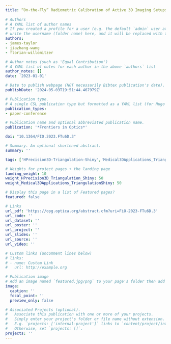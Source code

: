 ```yaml
---
title: “On-the-Fly” Radiometric Calibration of Active 3D Imaging Setups using Superellipse Fitting
  
# Authors
# A YAML list of author names
# If you created a profile for a user (e.g. the default `admin` user at `content/authors/admin/`), 
# write the username (folder name) here, and it will be replaced with their full name and linked to their profile.
authors:
- james-taylor
- jiazhang-wang
- florian-willomitzer

# Author notes (such as 'Equal Contribution')
# A YAML list of notes for each author in the above `authors` list
author_notes: []
date: '2023-01-01'

# Date to publish webpage (NOT necessarily Bibtex publication's date).
publishDate: '2024-05-03T19:51:44.467979Z'

# Publication type.
# A single CSL publication type but formatted as a YAML list (for Hugo requirements).
publication_types:
- paper-conference

# Publication name and optional abbreviated publication name.
publication: '*Frontiers in Optics*'

doi: "10.1364/FIO.2023.FTu6D.3"

# Summary. An optional shortened abstract.
summary: ''

tags: ['HPrecision3D-Triangulation-Shiny','Medical3DApplications_TriangulationShiny']

# Weights for project pages + the landing page
landing_weight: 10
weight_HPrecision3D_Triangulation_Shiny: 50
weight_Medical3DApplications_TriangulationShiny: 50

# Display this page in a list of Featured pages?
featured: false

# Links
url_pdf: 'https://opg.optica.org/abstract.cfm?uri=FiO-2023-FTu6D.3'
url_code: ''
url_dataset: ''
url_poster: ''
url_project: ''
url_slides: ''
url_source: ''
url_video: ''

# Custom links (uncomment lines below)
# links:
# - name: Custom Link
#   url: http://example.org

# Publication image
# Add an image named `featured.jpg/png` to your page's folder then add a caption below.
image:
  caption: ''
  focal_point: ''
  preview_only: false

# Associated Projects (optional).
#   Associate this publication with one or more of your projects.
#   Simply enter your project's folder or file name without extension.
#   E.g. `projects: ['internal-project']` links to `content/project/internal-project/index.md`.
#   Otherwise, set `projects: []`.
projects: ''
---
```

